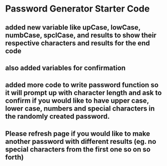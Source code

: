 # Password Generator Starter Code
## added new variable like upCase, lowCase, numbCase, spclCase, and results to show their respective characters and results for the end code
## also added variables for confirmation
## added more code to write password function so it will prompt up with character length and ask to confirm if you would like to have upper case, lower case, numbers and special characters in the randomly created password.
## Please refresh page if you would like to make another password with different results (eg. no special characters from the first one so on so forth)